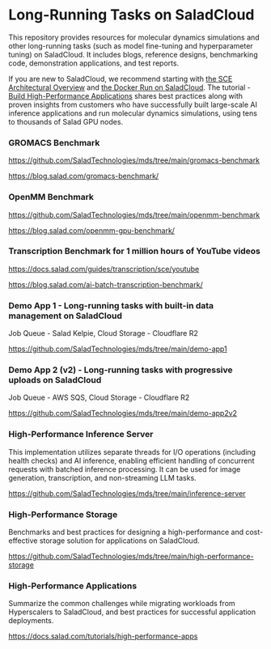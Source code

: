 # Long-Running Tasks on SaladCloud

This repository provides resources for molecular dynamics simulations and other long-running tasks (such as model fine-tuning and hyperparameter tuning) on SaladCloud. 
It includes blogs, reference designs, benchmarking code, demonstration applications, and test reports.

If you are new to SaladCloud, we recommend starting with [the SCE Architectural Overview](https://docs.salad.com/products/sce/getting-started/architectual-overview) and [the Docker Run on SaladCloud](https://docs.salad.com/tutorials/docker-run). The tutorial - [Build High-Performance Applications](https://docs.salad.com/tutorials/high-performance-apps) shares best practices along with proven insights from customers who have successfully built large-scale AI inference applications and run molecular dynamics simulations, using tens to thousands of Salad GPU nodes.

### GROMACS Benchmark

https://github.com/SaladTechnologies/mds/tree/main/gromacs-benchmark

https://blog.salad.com/gromacs-benchmark/

### OpenMM Benchmark

https://github.com/SaladTechnologies/mds/tree/main/openmm-benchmark

https://blog.salad.com/openmm-gpu-benchmark/

### Transcription Benchmark for 1 million hours of YouTube videos

https://docs.salad.com/guides/transcription/sce/youtube

https://blog.salad.com/ai-batch-transcription-benchmark/

### Demo App 1 - Long-running tasks with built-in data management on SaladCloud

Job Queue - Salad Kelpie, Cloud Storage - Cloudflare R2

https://github.com/SaladTechnologies/mds/tree/main/demo-app1

### Demo App 2 (v2) - Long-running tasks with progressive uploads on SaladCloud

Job Queue - AWS SQS, Cloud Storage - Cloudflare R2

https://github.com/SaladTechnologies/mds/tree/main/demo-app2v2

### High-Performance Inference Server

This implementation utilizes separate threads for I/O operations (including health checks) and AI inference, enabling efficient handling of concurrent requests with batched inference processing.
It can be used for image generation, transcription, and non-streaming LLM tasks.

https://github.com/SaladTechnologies/mds/tree/main/inference-server

### High-Performance Storage

Benchmarks and best practices for designing a high-performance and cost-effective storage solution for applications on SaladCloud.

https://github.com/SaladTechnologies/mds/tree/main/high-performance-storage

### High-Performance Applications

Summarize the common challenges while migrating workloads from Hyperscalers to SaladCloud, and best practices for successful application deployments.

https://docs.salad.com/tutorials/high-performance-apps